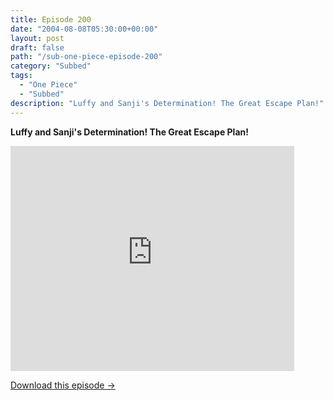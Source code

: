 ```yaml
---
title: Episode 200
date: "2004-08-08T05:30:00+00:00"
layout: post
draft: false
path: "/sub-one-piece-episode-200"
category: "Subbed"
tags:
  - "One Piece"
  - "Subbed"
description: "Luffy and Sanji's Determination! The Great Escape Plan!"
---
```


**Luffy and Sanji's Determination! The Great Escape Plan!**

<iframe width="640" height="360" src="https://www.rapidvideo.com/e/FXQGMCDWY9" frameborder="0" marginwidth=0 marginheight=0 scrolling=no allowfullscreen style="max-width:90%;"></iframe>

<a href="http://ouo.io/qs/eCodkFEQ?s=https://www.rapidvideo.com/d/FXQGMCDWY9" class="styled_a">Download this episode →</a>

